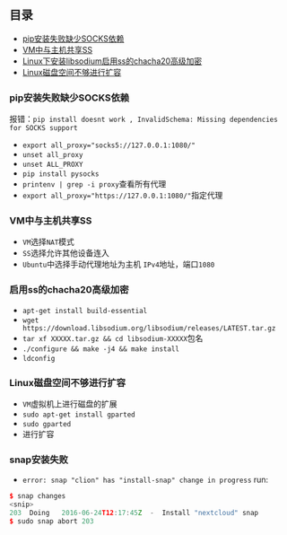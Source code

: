 ## 目录
* [pip安装失败缺少SOCKS依赖](#pip安装失败缺少SOCKS依赖)
* [VM中与主机共享SS](#VM中与主机共享SS)
* [Linux下安装libsodium启用ss的chacha20高级加密](#启用ss的chacha20高级加密)
* [Linux磁盘空间不够进行扩容](#Linux磁盘空间不够进行扩容)

### pip安装失败缺少SOCKS依赖
报错：`pip install doesnt work , InvalidSchema: Missing dependencies for SOCKS support`
* `export all_proxy="socks5://127.0.0.1:1080/"`
* `unset all_proxy`
* `unset ALL_PROXY`
* `pip install pysocks`
* `printenv | grep -i proxy`查看所有代理
* `export all_proxy="https://127.0.0.1:1080/"`指定代理

### VM中与主机共享SS
* `VM`选择`NAT`模式
* `SS`选择允许其他设备连入
* `Ubuntu`中选择手动代理地址为主机 `IPv4`地址，端口`1080`

### 启用ss的chacha20高级加密
* `apt-get install build-essential`
* `wget https://download.libsodium.org/libsodium/releases/LATEST.tar.gz`
* `tar xf XXXXX.tar.gz && cd libsodium-XXXXX`包名
* `./configure && make -j4 && make install`
* `ldconfig`

### Linux磁盘空间不够进行扩容
* `VM`虚拟机上进行磁盘的扩展
* `sudo apt-get install gparted`
* `sudo gparted`
* 进行扩容

### snap安装失败
* `error: snap "clion" has "install-snap" change in progress`
run:
```Cpp
$ snap changes
<snip>
203  Doing   2016-06-24T12:17:45Z  -  Install "nextcloud" snap
$ sudo snap abort 203
```
